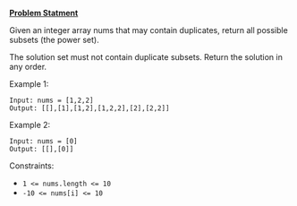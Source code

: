 **[Problem Statment](https://leetcode.com/problems/subsets-ii/)**


Given an integer array nums that may contain duplicates, return all possible subsets (the power set).

The solution set must not contain duplicate subsets. Return the solution in any order.

 

Example 1:
```
Input: nums = [1,2,2]
Output: [[],[1],[1,2],[1,2,2],[2],[2,2]]
```
Example 2:
```
Input: nums = [0]
Output: [[],[0]]
```

Constraints:

- `1 <= nums.length <= 10`
- `-10 <= nums[i] <= 10`